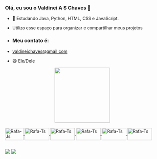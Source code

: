 ###  Olá, eu sou o Valdinei A S Chaves  👋
- 🌱 Estudando Java, Python, HTML, CSS e JavaScript.
- Utilizo esse espaço para organizar e compartilhar meus projetos

- ### Meu contato é:
- valdineichaves@gmail.com
- 😄 Ele/Dele


<div align="center">
  <a href="https://github.com/ValdineiSC">
  <img height="180em" src="https://github-readme-stats.vercel.app/api?username=valdineisc&show_icons=true&theme=dracula&include_all_commits=true&count_private=true"/>
  
</div>

<div style="display: inline_block"><br>
  <img align="center" alt="Rafa-Js" height="40" width="60" src="https://img.shields.io/badge/Java-ED8B00?style=for-the-badge&logo=java&logoColor=white">
  <img align="center" alt="Rafa-Ts" height="40" width="80" src="https://img.shields.io/badge/MySQL-00000F?style=for-the-badge&logo=mysql&logoColor=white">
  <img align="center" alt="Rafa-Ts" height="40" width="80" src="https://img.shields.io/badge/Python-3776AB?style=for-the-badge&logo=python&logoColor=white">
  <img align="center" alt="Rafa-Ts" height="40" width="80" src="https://img.shields.io/badge/HTML-239120?style=for-the-badge&logo=html5&logoColor=white">
  <img align="center" alt="Rafa-Ts" height="40" width="80" src="https://img.shields.io/badge/CSS-239120?&style=for-the-badge&logo=css3&logoColor=white">
   <img align="center" alt="Rafa-Ts" height="40" width="80" src="https://img.shields.io/badge/JavaScript-F7DF1E?style=for-the-badge&logo=javascript&logoColor=black">
  </div>

  ##

<div>

 <a href = "mailto:valdineichaves@gmail.com"><img src="https://img.shields.io/badge/Gmail-D14836?style=for-the-badge&logo=gmail&logoColor=white" target="_blank"></a>
  <a href="https://www.linkedin.com/in/valdineichaves-45875016a" target="_blank"><img src="https://img.shields.io/badge/-LinkedIn-%230077B5?style=for-the-badge&logo=linkedin&logoColor=white" target="_blank"></a> 

</div>

